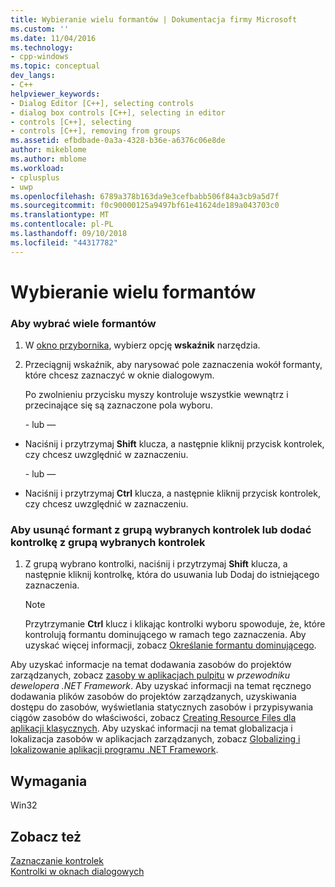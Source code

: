 ```yaml
---
title: Wybieranie wielu formantów | Dokumentacja firmy Microsoft
ms.custom: ''
ms.date: 11/04/2016
ms.technology:
- cpp-windows
ms.topic: conceptual
dev_langs:
- C++
helpviewer_keywords:
- Dialog Editor [C++], selecting controls
- dialog box controls [C++], selecting in editor
- controls [C++], selecting
- controls [C++], removing from groups
ms.assetid: efbdbade-0a3a-4328-b36e-a6376c06e8de
author: mikeblome
ms.author: mblome
ms.workload:
- cplusplus
- uwp
ms.openlocfilehash: 6789a378b163da9e3cefbabb506f84a3cb9a5d7f
ms.sourcegitcommit: f0c90000125a9497bf61e41624de189a043703c0
ms.translationtype: MT
ms.contentlocale: pl-PL
ms.lasthandoff: 09/10/2018
ms.locfileid: "44317782"
---
```

# <a name="selecting-multiple-controls"></a>Wybieranie wielu formantów

### <a name="to-select-multiple-controls"></a>Aby wybrać wiele formantów

1. W [okno przybornika](/visualstudio/ide/reference/toolbox), wybierz opcję **wskaźnik** narzędzia.

2. Przeciągnij wskaźnik, aby narysować pole zaznaczenia wokół formanty, które chcesz zaznaczyć w oknie dialogowym.

   Po zwolnieniu przycisku myszy kontroluje wszystkie wewnątrz i przecinające się są zaznaczone pola wyboru.

   \- lub —

- Naciśnij i przytrzymaj **Shift** klucza, a następnie kliknij przycisk kontrolek, czy chcesz uwzględnić w zaznaczeniu.

   \- lub —

- Naciśnij i przytrzymaj **Ctrl** klucza, a następnie kliknij przycisk kontrolek, czy chcesz uwzględnić w zaznaczeniu.

### <a name="to-remove-a-control-from-a-group-of-selected-controls-or-to-add-a-control-to-a-group-of-selected-controls"></a>Aby usunąć formant z grupą wybranych kontrolek lub dodać kontrolkę z grupą wybranych kontrolek

1. Z grupą wybrano kontrolki, naciśnij i przytrzymaj **Shift** klucza, a następnie kliknij kontrolkę, która do usuwania lub Dodaj do istniejącego zaznaczenia.

   > [!NOTE]
   > Przytrzymanie **Ctrl** klucz i klikając kontrolki wyboru spowoduje, że, które kontrolują formantu dominującego w ramach tego zaznaczenia. Aby uzyskać więcej informacji, zobacz [Określanie formantu dominującego](../windows/specifying-the-dominant-control.md).

Aby uzyskać informacje na temat dodawania zasobów do projektów zarządzanych, zobacz [zasoby w aplikacjach pulpitu](/dotnet/framework/resources/index) w *przewodniku dewelopera .NET Framework*. Aby uzyskać informacji na temat ręcznego dodawania plików zasobów do projektów zarządzanych, uzyskiwania dostępu do zasobów, wyświetlania statycznych zasobów i przypisywania ciągów zasobów do właściwości, zobacz [Creating Resource Files dla aplikacji klasycznych](/dotnet/framework/resources/creating-resource-files-for-desktop-apps). Aby uzyskać informacji na temat globalizacja i lokalizacja zasobów w aplikacjach zarządzanych, zobacz [Globalizing i lokalizowanie aplikacji programu .NET Framework](/dotnet/standard/globalization-localization/index).

## <a name="requirements"></a>Wymagania

Win32

## <a name="see-also"></a>Zobacz też

[Zaznaczanie kontrolek](../windows/selecting-controls.md)  
[Kontrolki w oknach dialogowych](../windows/controls-in-dialog-boxes.md)